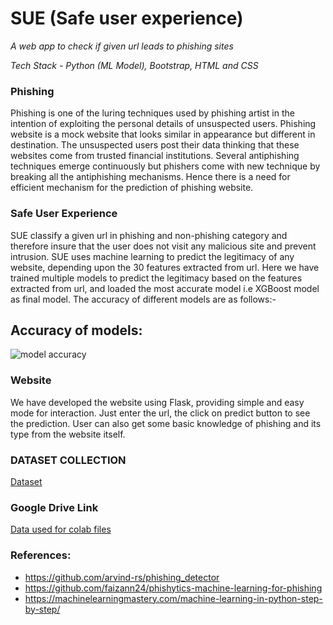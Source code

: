 # SUE (Safe user experience)
*A web app to check if given url leads to phishing sites*

*Tech Stack - Python (ML Model), Bootstrap, HTML and CSS*
### Phishing
Phishing is one of the luring techniques used by phishing artist in the intention of exploiting the personal details of unsuspected users. Phishing website is a mock website that looks similar in appearance but different in destination. The unsuspected users post their data thinking that these websites come from trusted financial institutions. Several antiphishing techniques emerge continuously but phishers come with new technique by breaking all the antiphishing mechanisms. Hence there is a need for efficient mechanism for the prediction of phishing website.
### Safe User Experience
SUE classify a given url in phishing and non-phishing category and therefore insure that the user does not visit any malicious site and prevent intrusion.
SUE uses machine learning to predict the legitimacy of any website, depending upon the 30 features extracted from url.
Here we have trained multiple models to predict the legitimacy based on the features extracted from url, and loaded the most accurate model i.e XGBoost model as final model. The accuracy of different models are as follows:-
## Accuracy of models:
![model accuracy](https://gitlab.com/syedareehaquasar/tswe-project/-/raw/master/images/model_performance_Rankwise.PNG)
### Website
We have developed the website using Flask, providing simple and easy mode for interaction. Just enter the url, the click on predict button to see the prediction.
User can also get some basic knowledge of phishing and its type from the website itself.
### DATASET COLLECTION
[Dataset](https://www.kaggle.com/akashkr/phishing-website-dataset)

### Google Drive Link
[Data used for colab files](https://drive.google.com/drive/folders/1SD2LyLzxf7nLRNsl6KSS_sY4IdWOa3f8?usp=sharing)

### References:
- https://github.com/arvind-rs/phishing_detector
- https://github.com/faizann24/phishytics-machine-learning-for-phishing
- https://machinelearningmastery.com/machine-learning-in-python-step-by-step/

